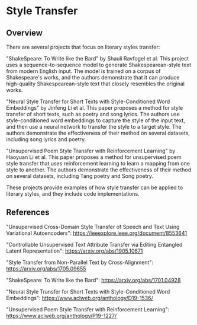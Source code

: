 
# Style Transfer

## Overview

There are several projects that focus on literary styles transfer:

"ShakeSpeare: To Write like the Bard" by Shauli Ravfogel et al. This project uses a sequence-to-sequence model to generate Shakespearean-style text from modern English input. The model is trained on a corpus of Shakespeare's works, and the authors demonstrate that it can produce high-quality Shakespearean-style text that closely resembles the original works.

"Neural Style Transfer for Short Texts with Style-Conditioned Word Embeddings" by Jinfeng Li et al. This paper proposes a method for style transfer of short texts, such as poetry and song lyrics. The authors use style-conditioned word embeddings to capture the style of the input text, and then use a neural network to transfer the style to a target style. The authors demonstrate the effectiveness of their method on several datasets, including song lyrics and poetry.

"Unsupervised Poem Style Transfer with Reinforcement Learning" by Haoyuan Li et al. This paper proposes a method for unsupervised poem style transfer that uses reinforcement learning to learn a mapping from one style to another. The authors demonstrate the effectiveness of their method on several datasets, including Tang poetry and Song poetry.

These projects provide examples of how style transfer can be applied to literary styles, and they include code implementations.


## References

"Unsupervised Cross-Domain Style Transfer of Speech and Text Using Variational Autoencoders": https://ieeexplore.ieee.org/document/8553641

"Controllable Unsupervised Text Attribute Transfer via Editing Entangled Latent Representation": https://arxiv.org/abs/1905.10671

"Style Transfer from Non-Parallel Text by Cross-Alignment": https://arxiv.org/abs/1705.09655

"ShakeSpeare: To Write like the Bard": https://arxiv.org/abs/1701.04928

"Neural Style Transfer for Short Texts with Style-Conditioned Word Embeddings": https://www.aclweb.org/anthology/D19-1536/

"Unsupervised Poem Style Transfer with Reinforcement Learning": https://www.aclweb.org/anthology/P19-1227/
